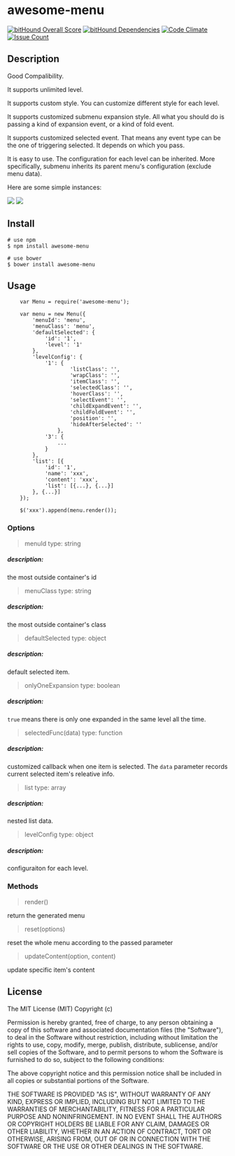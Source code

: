 # awesome-menu

[![bitHound Overall Score](https://www.bithound.io/github/TomasRan/awesome-menu/badges/score.svg)](https://www.bithound.io/github/TomasRan/awesome-menu)
[![bitHound Dependencies](https://www.bithound.io/github/TomasRan/awesome-menu/badges/dependencies.svg)](https://www.bithound.io/github/TomasRan/awesome-menu/master/dependencies/npm)
[![Code Climate](https://codeclimate.com/github/TomasRan/awesome-menu/badges/gpa.svg)](https://codeclimate.com/github/TomasRan/awesome-menu)
[![Issue Count](https://codeclimate.com/github/TomasRan/awesome-menu/badges/issue_count.svg)](https://codeclimate.com/github/TomasRan/awesome-menu)

## Description
Good Compalibility.

It supports unlimited level.

It supports custom style. You can customize different style for each level.

It supports customized submenu expansion style. All what you should do is passing a kind of expansion event, or a kind of fold event.

It supports customized selected event. That means any event type can be the one of triggering selected. It depends on which you pass.

It is easy to use. The configuration for each level can be inherited. More specifically, submenu inherits its parent menu's configuration (exclude menu data).

Here are some simple instances:

![](http://cl.ly/312n3m082x1M/25E50F71-4506-4E84-BD2F-13D8392B1845.png)
 ![](http://cl.ly/0T3W1W0I192K/Snip20160425_3.png)

## Install

```
# use npm
$ npm install awesome-menu

# use bower
$ bower install awesome-menu
```

## Usage

```
	var Menu = require('awesome-menu');

	var menu = new Menu({
		'menuId': 'menu',
		'menuClass': 'menu',
		'defaultSelected': {
			'id': '1',
			'level': '1'
		},
		'levelConfig': {
			'1': {
					'listClass': '',
					'wrapClass': '',
					'itemClass': '',
					'selectedClass': '',
					'hoverClass': '',
					'selectEvent': '',
					'childExpandEvent': '',
					'childFoldEvent': '',
					'position': '',
					'hideAfterSelected': ''
				},
			'3': {
				...	
			}	
		},
		'list': [{
			'id': '1',
			'name': 'xxx',
			'content': 'xxx',
			'list': [{...}, {...}]
		}, {...}]
	});

	$('xxx').append(menu.render());
```

### Options
> menuId	type: string
##### description:
the most outside container's id

> menuClass	type: string
##### description: 
the most outside container's class

> defaultSelected	type: object
##### description:
default selected item. 

> onlyOneExpansion	type: boolean
##### description:
 `true` means there is only one expanded in the same level all the time. 

> selectedFunc(data)	type: function
##### description:
customized callback when one item is selected. The `data` parameter records current selected item's releative info.

> list	type: array
##### description:
nested list data.

> levelConfig	type: object
##### description:
configuraiton for each level.

### Methods
> render()

return the generated menu

> reset(options)

reset the whole menu according to the passed parameter

> updateContent(option, content)

update specific item's content

## License
The MIT License (MIT)
Copyright (c) <year> <copyright holders>

Permission is hereby granted, free of charge, to any person obtaining a copy of this software and associated documentation files (the "Software"), to deal in the Software without restriction, including without limitation the rights to use, copy, modify, merge, publish, distribute, sublicense, and/or sell copies of the Software, and to permit persons to whom the Software is furnished to do so, subject to the following conditions:

The above copyright notice and this permission notice shall be included in all copies or substantial portions of the Software.

THE SOFTWARE IS PROVIDED "AS IS", WITHOUT WARRANTY OF ANY KIND, EXPRESS OR IMPLIED, INCLUDING BUT NOT LIMITED TO THE WARRANTIES OF MERCHANTABILITY, FITNESS FOR A PARTICULAR PURPOSE AND NONINFRINGEMENT. IN NO EVENT SHALL THE AUTHORS OR COPYRIGHT HOLDERS BE LIABLE FOR ANY CLAIM, DAMAGES OR OTHER LIABILITY, WHETHER IN AN ACTION OF CONTRACT, TORT OR OTHERWISE, ARISING FROM, OUT OF OR IN CONNECTION WITH THE SOFTWARE OR THE USE OR OTHER DEALINGS IN THE SOFTWARE.
